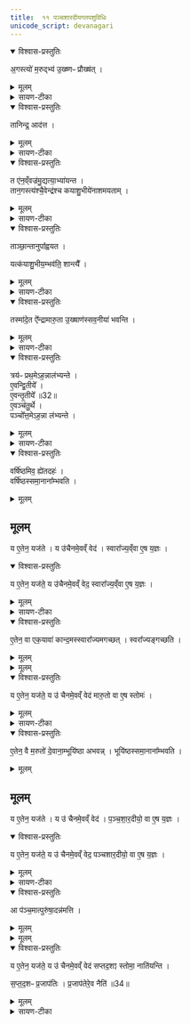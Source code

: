 ```yaml
---
title:  ११ पञ्चशारदीयगतपशुविधिः
unicode_script: devanagari
---
```



<details open><summary>विश्वास-प्रस्तुतिः</summary>

अ॒गस्त्यो॑ म॒रुद्भ्य॑ उ॒ख्ष्णᳶ प्रौख्ष॑त् ।
</details>

<details><summary>मूलम्</summary>

अ॒गस्त्यो॑ म॒रुद्भ्य॑ उ॒ख्ष्णᳶ प्रौख्ष॑त् ।
</details>

<details><summary>सायण-टीका</summary>

(SB) 1दशमे पञ्चशारदीयविधिरुक्तः । एकादशे तदीयपशुविधिरुच्यते । तत्रादौ सामविशेषं विधत्ते - अगस्त्यो महर्षिर्मरुत उद्दिश्य उक्ष्णः वृषभान्पशून्प्रोक्षितवान् ।
</details>

<details open><summary>विश्वास-प्रस्तुतिः</summary>

तानिन्द्र॒ आद॑त्त ।
</details>

<details><summary>मूलम्</summary>

तानिन्द्र॒ आद॑त्त ।
</details>

<details><summary>सायण-टीका</summary>

तान् मरुदर्थं प्रोक्षितान्पशून् इन्द्रोऽपजहार ।
</details>

<details open><summary>विश्वास-प्रस्तुतिः</summary>

त ए॑न॒व्ँवज्र॑मु॒द्यत्या॒भ्या॑यन्त ।   
तान॒गस्त्य॑श्चै॒वेन्द्र॑श्च कयाशु॒भीये॑नाशमयताम् ।
</details>

<details><summary>मूलम्</summary>

त ए॑न॒व्ँवज्र॑मु॒द्यत्या॒भ्या॑यन्त ।   
तान॒गस्त्य॑श्चै॒वेन्द्र॑श्च कयाशु॒भीये॑नाशमयताम् ।
</details>

<details><summary>सायण-टीका</summary>

तदा ते मरुतो हस्तैर्वज्रमुद्यम्यैनमिन्द्रमभिलक्ष्य हन्तुमागताः ।
</details>

<details open><summary>विश्वास-प्रस्तुतिः</summary>

ताञ्छा॒न्तानुपा᳚ह्वयत ।     

यत्क॑याशु॒भीय॒म्भव॑ति॒ शान्त्यै᳚ ।
</details>

<details><summary>मूलम्</summary>

ताञ्छा॒न्तानुपा᳚ह्वयत ।     

यत्क॑याशु॒भीय॒म्भव॑ति॒ शान्त्यै᳚ ।
</details>

<details><summary>सायण-टीका</summary>

तदानीमगस्त्येन्द्रौ कयाशुभीयाख्येन साम्ना तान्मरुतः शान्तानकुरुताम् ।
</details>

<details open><summary>विश्वास-प्रस्तुतिः</summary>

तस्मा॑दे॒त ऐ᳚न्द्रामारु॒ता उ॒ख्षाण॑स्सव॒नीया॑ भवन्ति ।
</details>

<details><summary>मूलम्</summary>

तस्मा॑दे॒त ऐ᳚न्द्रामारु॒ता उ॒ख्षाण॑स्सव॒नीया॑ भवन्ति ।
</details>

<details><summary>सायण-टीका</summary>

तत इन्द्रो गतक्रोधांस्तान् मरुतः स्वसमीपे समाहूतवान् । अतोऽस्मिन्पञ्चशारदीये शान्त्यर्थं कयाशुभीयं साम गायेत् ॥
</details>

<details open><summary>विश्वास-प्रस्तुतिः</summary>

त्रय॑ᳶ प्रथ॒मेऽह॒न्नाल॑भ्यन्ते ।   
ए॒वन्द्वि॒तीये᳚ ।  
ए॒वन्तृ॒तीये᳚ ॥32॥   
ए॒वञ्च॑तु॒र्थे ।  
पञ्चो᳚त्त॒मेऽह॒न्ना ल॑भ्यन्ते ।
</details>

<details><summary>मूलम्</summary>

त्रय॑ᳶ प्रथ॒मेऽह॒न्नाल॑भ्यन्ते ।   
ए॒वन्द्वि॒तीये᳚ ।  
ए॒वन्तृ॒तीये᳚ ॥32॥   
ए॒वञ्च॑तु॒र्थे ।  
पञ्चो᳚त्त॒मेऽह॒न्ना ल॑भ्यन्ते ।
</details>

<details><summary>सायण-टीका</summary>

2अथ पशून्विधत्ते - यस्मादिन्द्रस्य मरुतां च पशुविषयमैकमत्यं संपन्नं तस्मादैन्द्रा मारुताः कर्तव्याः । तेषां च सवनीयानां सप्तदशानामुक्ष्णां पञ्चसु दिनेषु विभज्य प्रयोगः । तत्र प्रतिदिनं पशुत्रये सति द्वावधिकाववशिष्येते । अतस्ताभ्यां सह पञ्च पशवः उत्तमेऽहन्यालभ्याः । यस्मादेतदहः समाप्तिदिनत्वादतिशयेन प्रवृद्धम् । तत्र ह्युदीच्यादिदिग्विशेषा अतिरात्रत्वेन स्तोत्रविशेषाश्च संपद्यन्ते । तस्मात्तत्र पशुबाहुल्यं युक्तम् ॥
</details>

<details open><summary>विश्वास-प्रस्तुतिः</summary>

वर्षि॑ष्ठमिव॒ ह्ये॑तदहः॑ ।  
वर्षि॑ष्ठस्समा॒नाना᳚म्भवति ।  
</details>

<details><summary>मूलम्</summary>

वर्षि॑ष्ठमिव॒ ह्ये॑तदहः॑ ।  
वर्षि॑ष्ठस्समा॒नाना᳚म्भवति ।  
</details>

## मूलम्‌
य ए॒तेन॒ यज॑ते ।
य उ॑चैनमे॒वव्ँ वेद॑ ।
स्वारा᳚ज्य॒व्ँवा ए॒ष य॒ज्ञः ।

<details open><summary>विश्वास-प्रस्तुतिः</summary>

य ए॒तेन॒ यज॑ते॒ य उ॑चैनमे॒वव्ँ वेद॒ स्वारा᳚ज्य॒व्ँवा ए॒ष य॒ज्ञः ।
</details>

<details><summary>मूलम्</summary>

य ए॒तेन॒ यज॑ते॒ य उ॑चैनमे॒वव्ँ वेद॒ स्वारा᳚ज्य॒व्ँवा ए॒ष य॒ज्ञः ।
</details>

<details><summary>सायण-टीका</summary>

3यजमानवेदने प्रशंसति - समानानां मध्ये वर्षिष्ठः गुणैरतिशयेन प्रवृद्धः । पञ्चशारदीयं प्रशंसति - एष पञ्चशारदीयाख्यो यज्ञः स्वराज्यस्वरूपः, तत्प्राप्तिहेतुत्वात् ।
</details>

<details open><summary>विश्वास-प्रस्तुतिः</summary>

ए॒तेन॒ वा एक॒यावा॑ कान्द॒मस्स्वारा᳚ज्यमगच्छत् ।
स्वरा᳚ज्यङ्गच्छति ।
</details>

<details><summary>मूलम्</summary>

ए॒तेन॒ वा एक॒यावा॑ कान्द॒मस्स्वारा᳚ज्यमगच्छत् ।
स्वरा᳚ज्यङ्गच्छति ।
</details>


<details><summary>मूलम्</summary>

य ए॒तेन॒ यज॑ते ॥33॥  
य उ॑ चैनमे॒वव्ँ वेद॑ ।
मा॒रु॒तो वा ए॒ष स्तोमः॑ ।
</details>

<details open><summary>विश्वास-प्रस्तुतिः</summary>

य ए॒तेन॒ यज॑ते॒ य उ॑ चैनमे॒वव्ँ वेद॑ मारु॒तो वा ए॒ष स्तोमः॑ ।
</details>

<details><summary>मूलम्</summary>

य ए॒तेन॒ यज॑ते॒ य उ॑ चैनमे॒वव्ँ वेद॑ मारु॒तो वा ए॒ष स्तोमः॑ ।
</details>

<details><summary>सायण-टीका</summary>

एतेन प्रञ्चशारदीयेनैव पुरा कान्दमो नाम कश्चिदृषिः स्वाराज्यं प्राप्तवान् । स कीदृशः? एकयावा एकेन वाहनेन यातीत्येकयावा, रथेनैव गच्छति न तु वाहनान्तरेणेत्यर्थः ॥
</details>

<details open><summary>विश्वास-प्रस्तुतिः</summary>

ए॒तेन॒ वै म॒रुतो॑ दे॒वाना॒म्भूयि॑ष्ठा अभवन्न् ।
भूयि॑ष्ठस्समा॒नाना᳚म्भवति ।  
</details>

<details><summary>मूलम्</summary>

ए॒तेन॒ वै म॒रुतो॑ दे॒वाना॒म्भूयि॑ष्ठा अभवन्न् ।
भूयि॑ष्ठस्समा॒नाना᳚म्भवति ।  
</details>

## मूलम्‌
य ए॒तेन॒ यज॑ते ।
य उ॑ चैनमे॒वव्ँ वेद॑ ।
प॒ञ्च॒शा॒र॒दीयो॒ वा ए॒ष य॒ज्ञः ।

<details open><summary>विश्वास-प्रस्तुतिः</summary>

य ए॒तेन॒ यज॑ते॒ य उ॑ चैनमे॒वव्ँ वेद॒ पञ्चशार॒दीयो॒ वा ए॒ष य॒ज्ञः ।
</details>

<details><summary>मूलम्</summary>

य ए॒तेन॒ यज॑ते॒ य उ॑ चैनमे॒वव्ँ वेद॒ पञ्चशार॒दीयो॒ वा ए॒ष य॒ज्ञः ।
</details>

<details><summary>सायण-टीका</summary>

4यागवेदने प्रशंसति । पशुदेवतारूपमरुत्संबन्धेन क्रतुं प्रशंसति - यस्मादेतेन पञ्चशारदीयेन देवानां मध्ये मरुतः अतिशयेन बहुला अभवन् तस्मादेष त्रिवृत्पञ्चदशसप्तदशस्तोमयुक्तो यागो मारुतः । एतद्याजी तद्वेदी च समानानां मध्येऽत्यन्तबहलो भवति ॥
</details>

<details open><summary>विश्वास-प्रस्तुतिः</summary>

आ प॑ञ्च॒मात्पुरु॑षा॒दन्न॑मत्ति ।
</details>

<details><summary>मूलम्</summary>

आ प॑ञ्च॒मात्पुरु॑षा॒दन्न॑मत्ति ।
</details>


<details><summary>मूलम्</summary>

य ए॒तेन॒ यज॑ते ।
य उ॑ चैनमे॒वव्ँ वेद॑ ।
स॒प्त॒द॒शꣵ स्तोमा॒ नाति॑यन्ति ।
</details>

<details open><summary>विश्वास-प्रस्तुतिः</summary>

य ए॒तेन॒ यज॑ते॒ य उ॑ चैनमे॒वव्ँ वेद॑ सप्तद॒शꣵ स्तोमा॒ नाति॑यन्ति ।  

स॒प्त॒द॒शᳶ प्र॒जाप॑तिः । प्र॒जाप॑तेरे॒व नैति॑ ॥34॥  
</details>

<details><summary>मूलम्</summary>

य ए॒तेन॒ यज॑ते॒ य उ॑ चैनमे॒वव्ँ वेद॑ सप्तद॒शꣵ स्तोमा॒ नाति॑यन्ति ।  

स॒प्त॒द॒शᳶ प्र॒जाप॑तिः । प्र॒जाप॑तेरे॒व नैति॑ ॥34॥  
</details>

<details><summary>सायण-टीका</summary>

5पञ्चसु संवत्सरेष्वनुष्ठानं प्रशंसति - स्वात्मानमारभ्य पुत्रपौत्रादिद्वारा यः पञ्चमः पुरुषस्तत्पर्यन्तं सर्वेषामन्नसमृद्धिर्भवति । सप्तदशं स्तोमावसानं प्रशंसति । प्रजापतेः सकाशान्नातिगच्छतीत्यर्थः ।   
अत्र मीमांसा । एकादशाध्यायस्य द्वितीयपादे चिन्तितम् -   
'उक्षोत्सर्गे किमुत्कर्षस्त्यागो वाऽऽद्योऽत्र पूर्ववत् ।  
अन्वहत्रित्वयोरुत्तमाहपञ्चत्वयोर्विधौ ॥   
वाक्यभेदाद्विशिष्टानामन्येषां कर्मणां विधिः ।  
तस्मादारण्यवच्छेषत्याग उत्सर्ग इष्यताम् ॥  
अस्त्यहीनेषु पञ्चशारदीयनामकः कश्चित्सवविशेषः पञ्चाहः । स च पञ्चसु संवत्सरेष्वनुष्ठेयः । तत्र प्रथमे संवत्सरे विशाखानक्षत्रयुक्तायाममावास्यायां सप्तदश स्त्रीपशवः सप्तदशोक्षाणश्च विहिताः । तेषु सर्वेषु पर्यग्निकृतेषु मोक्षितेषु सत्सु स्त्रीपशूनामालभ्यं पुरुषपशूनामुत्सर्गं चाम्नाय पुनर्द्वितीये तृतीये चतुर्थे संवत्सरे तथैवानुष्ठानमाम्नाय पश्चादिदमाम्नातम् - 'त्रींस्त्रीनित्यकैकस्मिन्नहन्यालभेरन्पञ्चोत्तमेऽहनि' इति ।   
तत्र वत्सरचतुष्टयगतासु चतसृष्वमावास्यासु योऽयं षुरुषपशूनामुक्ष्णामुत्सर्गस्तत्र तत्कर्मशेषत्यागो न भवति, किंतूत्कर्षः । कुतः? त्रींस्त्रीनितिवाक्येनालम्भस्याभिधानात् । यथा पूर्वत्र प्राजापत्यानामालभ्योत्कर्षस्तथाऽत्रापि युज्यत इति प्राप्ते ब्रूमः । 'त्रींस्त्रीनेकैकस्मिन्नहन्यालभेरन्' इत्यत्र पर्यग्निकारणानन्तरभाविनं प्राप्तमालम्भमनूद्यैकैकाहत्वत्रित्वगुणयोर्विधौ वाक्यं भिद्येत । तस्माद्गुणद्वयविशिष्टानामन्येषां कर्मणां विधिरभ्युपेयः । तथा 'पञ्चोत्तमेऽहन्' इत्यत्रोत्तमाहत्वपञ्चत्वयोर्विधौ वाक्यभेदः । तथासत्यारण्यपशुन्यायेन सप्तदशोक्षाणः पर्यग्निकरणप्रोक्षणाभ्यां समापनीयाः ॥

इति श्रमित्सायणाचार्यविरचिते माधवीये वेदार्थप्रकाशे कृष्णयजुर्वेदीयतैत्तिरीयब्राह्मणभाष्ये द्वितीयाष्टके सप्तमप्रपाठके एकादशोऽनुवाकः ॥  

</details>

